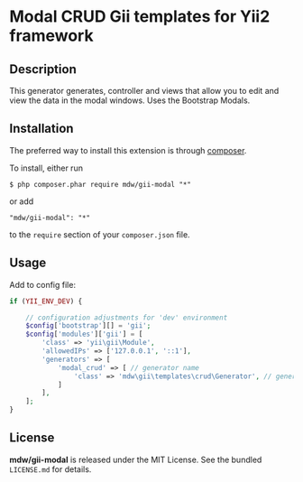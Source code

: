 Modal CRUD Gii templates for Yii2 framework
=================

## Description

This generator generates, controller and views that allow you to edit and view the data in the modal windows.
Uses the Bootstrap Modals. 

## Installation

The preferred way to install this extension is through [composer](http://getcomposer.org/download/). 

To install, either run

```
$ php composer.phar require mdw/gii-modal "*"
```
or add

```
"mdw/gii-modal": "*"
```

to the ```require``` section of your `composer.json` file.

## Usage

Add to config file:

```php
if (YII_ENV_DEV) {

    // configuration adjustments for 'dev' environment
    $config['bootstrap'][] = 'gii';
    $config['modules']['gii'] = [
        'class' => 'yii\gii\Module',      
        'allowedIPs' => ['127.0.0.1', '::1'],  
        'generators' => [
            'modal_crud' => [ // generator name
                'class' => 'mdw\gii\templates\crud\Generator', // generator class
            ]
        ],
    ]; 
}
```

## License

**mdw/gii-modal** is released under the MIT License. See the bundled `LICENSE.md` for details.

